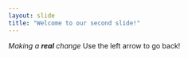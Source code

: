 ```yaml
---
layout: slide
title: "Welcome to our second slide!"
---
```

*Making a __real__ change*
Use the left arrow to go back!
